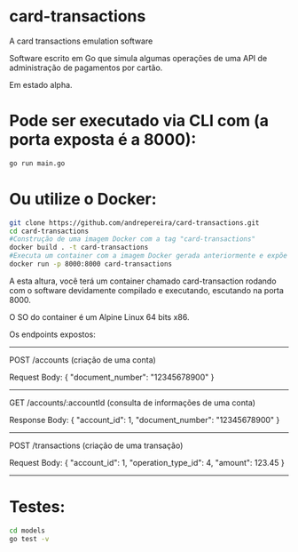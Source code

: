 # card-transactions
A card transactions emulation software

Software escrito em Go que simula algumas operações de uma API de administração de pagamentos por cartão.

Em estado alpha.

# Pode ser executado via CLI com (a porta exposta é a 8000):
```bash
go run main.go
```
# Ou utilize o Docker:
```bash
git clone https://github.com/andrepereira/card-transactions.git
cd card-transactions
#Construção de uma imagem Docker com a tag "card-transactions"
docker build . -t card-transactions
#Executa um container com a imagem Docker gerada anteriormente e expõe a porta 8000
docker run -p 8000:8000 card-transactions
```

A esta altura, você terá um container chamado card-transaction rodando com o 
software devidamente compilado e executando, escutando na porta 8000.

O SO do container é um Alpine Linux 64 bits x86.


Os endpoints expostos:

--------------------------------------------------------------------
POST /accounts (criação de uma conta)

Request Body:
{
"document_number": "12345678900"
}

--------------------------------------------------------------------

GET /accounts/:accountId (consulta de informações de uma conta)

Response Body:
{
"account_id": 1,
"document_number": "12345678900"
}

--------------------------------------------------------------------

POST /transactions (criação de uma transação)

Request Body:
{
"account_id": 1,
"operation_type_id": 4,
"amount": 123.45
}

--------------------------------------------------------------------

# Testes:
```bash
cd models
go test -v
```